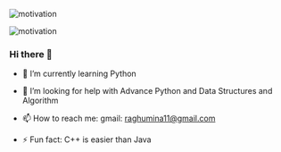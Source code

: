 

![motivation](https://gph.is/g/aQO5MPB)


![motivation](https://images.wallpaperscraft.com/image/inscription_quote_motivation_127898_1920x1080.jpg)











### Hi there 👋




- 🌱 I’m currently learning Python
- 🤔 I’m looking for help with Advance Python and Data Structures and Algorithm
- 📫 How to reach me: 
gmail: raghumina11@gmail.com
 
- ⚡ Fun fact: C++ is easier than Java

